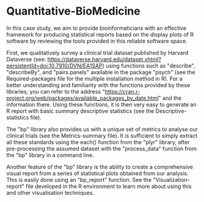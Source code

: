 # Quantitative-BioMedicine
In this case study, we aim to provide bioinformaticians with an effective framework for producing statistical reports based on the display plots of R software by reviewing the tools provided in this reliable software space.

First, we qualitatively survey a clinical trial dataset published by Harvard Dataverse (see: https://dataverse.harvard.edu/dataset.xhtml?persistentId=doi:10.7910/DVN/EA1SAP) using functions such as "describe", "describeBy", and "pairs.panels" available in the package "psych" (see the Required-packages file for the multiple installation method in R). For a better understanding and familiarity with the functions provided by these libraries, you can refer to the address "https://cran.r-project.org/web/packages/available_packages_by_date.html" and the information there. Using these functions, it is then very easy to generate an R report with basic summary descriptive statistics (see the Descriptive-statistics file).

The "bp" library also provides us with a unique set of metrics to analyse our clinical trials (see the Metrics-summary file). It is sufficient to simply extract all these standards using the each() function from the "plyr" library, after pre-processing the assumed dataset with the "process_data" function from the "bp" library in a command line.

Another feature of the "bp" library is the ability to create a comprehensive visual report from a series of statistical plots obtained from our analysis. This is easily done using an "bp_report" function. See the "Visualization-report" file developed in the R environment to learn more about using this and other visualisation techniques.
